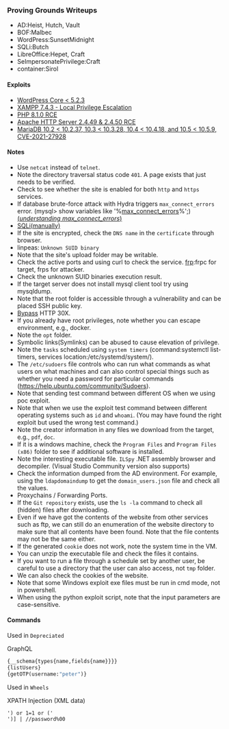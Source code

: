 ### Proving Grounds Writeups

- AD:Heist, Hutch, Vault
- BOF:Malbec
- WordPress:SunsetMidnight
- SQLi:Butch
- LibreOffice:Hepet, Craft
- SeImpersonatePrivilege:Craft
- container:Sirol

#### Exploits

- [WordPress Core < 5.2.3](https://www.exploit-db.com/exploits/47690)
- [XAMPP 7.4.3 - Local Privilege Escalation](https://www.exploit-db.com/exploits/50337)
- [PHP 8.1.0 RCE](https://github.com/flast101/php-8.1.0-dev-backdoor-rce/blob/main/backdoor_php_8.1.0-dev.py)
- [Apache HTTP Server 2.4.49 & 2.4.50 RCE](https://www.exploit-db.com/exploits/50383)
- [MariaDB 10.2 < 10.2.37, 10.3 < 10.3.28, 10.4 < 10.4.18, and 10.5 < 10.5.9, CVE-2021-27928](https://www.exploit-db.com/exploits/49765)

#### Notes

- Use ```netcat``` instead of ```telnet```.
- Note the directory traversal status code ```401```. A page exists that just needs to be verified.
- Check to see whether the site is enabled for both ```http``` and ```https``` services.
- If database brute-force attack with Hydra triggers ```max_connect_errors``` error. (mysql> show variables like '%[max_connect_errors](https://dev.mysql.com/doc/refman/5.6/en/server-system-variables.html#sysvar_max_connect_errors)%';)[(*understanding max_connect_errors*)](https://www.virtual-dba.com/blog/mysql-max-connect-errors/)
- [SQLi(manually)](https://github.com/tedchen0001/OSCP-Notes/blob/master/SQLi(manually).md)
- If the site is encrypted, check the ```DNS name``` in the ```certificate``` through browser.
- linpeas: ```Unknown SUID binary```
- Note that the site's upload folder may be writable.
- Check the active ports and using curl to check the service. [frp](https://github.com/fatedier/frp):frpc for target, frps for attacker.
- Check the unknown SUID binaries execution result.
- If the target server does not install mysql client tool try using mysqldump.
- Note that the root folder is accessible through a vulnerability and can be placed SSH public key.
- [Bypass](https://vk9-sec.com/bypass-30x-redirect-with-burpsuite/) HTTP 30X. 
- If you already have root privileges, note whether you can escape environment, e.g., docker.
- Note the ```opt``` folder.
- Symbolic links(Symlinks) can be abused to cause elevation of privilege.
- Note the ```tasks``` scheduled using ```system timers``` (command:systemctl list-timers, services location:/etc/systemd/system/).
- The ```/etc/sudoers``` file controls who can run what commands as what users on what machines and can also control special things such as whether you need a password for particular commands (https://help.ubuntu.com/community/Sudoers).
- Note that sending test command  between different OS when we using poc exploit.
- Note that when we use the exploit test command between different operating systems such as ```id``` and ```whoami```. (You may have found the right exploit but used the wrong test command.)
- Note the creator information in any files we download from the target, e.g., ```pdf```, ```doc```.
- If it is a windows machine, check the ```Program Files``` and ```Program Files (x86)``` folder to see if additional software is installed.
- Note the interesting executable file. ```ILSpy``` .NET assembly browser and decompiler. (Visual Studio Community version also supports)
- Check the information dumped from the AD environment. For example, using the ```ldapdomaindump``` to get the ```domain_users.json``` file and check all the values.
- Proxychains / Forwarding Ports.
- If the ```Git repository``` exists, use the ```ls -la``` command to check all (hidden) files after downloading.
- Even if we have got the contents of the website from other services such as ftp, we can still do an enumeration of the website directory to make sure that all contents have been found. Note that the file contents may not be the same either.
- If the generated ```cookie``` does not work, note the system time in the VM.
- You can unzip the executable file and check the files it contains.
- If you want to run a file through a schedule set by another user, be careful to use a directory that the user can also access, not `tmp` folder.
- We can also check the cookies of the website.
- Note that some Windows exploit exe files must be run in cmd mode, not in powershell.
- When using the python exploit script, note that the input parameters are case-sensitive.


#### Commands

Used in `Depreciated`

GraphQL

```graphql
{__schema{types{name,fields{name}}}}
{listUsers}
{getOTP(username:"peter")}
```

Used in `Wheels`

XPATH Injection (XML data)

```
') or 1=1 or ('
')] | //password%00
```